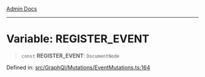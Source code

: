 [Admin Docs](/)

***

# Variable: REGISTER\_EVENT

> `const` **REGISTER\_EVENT**: `DocumentNode`

Defined in: [src/GraphQl/Mutations/EventMutations.ts:164](https://github.com/PalisadoesFoundation/talawa-admin/blob/main/src/GraphQl/Mutations/EventMutations.ts#L164)
